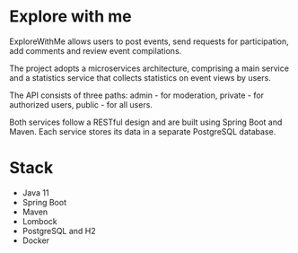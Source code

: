 # Explore with me
ExploreWithMe allows users to post events, send requests for participation, add comments and review event compilations.

The project adopts a microservices architecture, comprising a main service and a statistics service that collects statistics on event views by users. 

The API consists of three paths: 
admin - for moderation, 
private - for authorized users, 
public - for all users.

Both services follow a RESTful design and are built using Spring Boot and Maven. Each service stores its data in a separate PostgreSQL database.

# Stack
- Java 11
- Spring Boot
- Maven
- Lombock
- PostgreSQL and H2
- Docker

